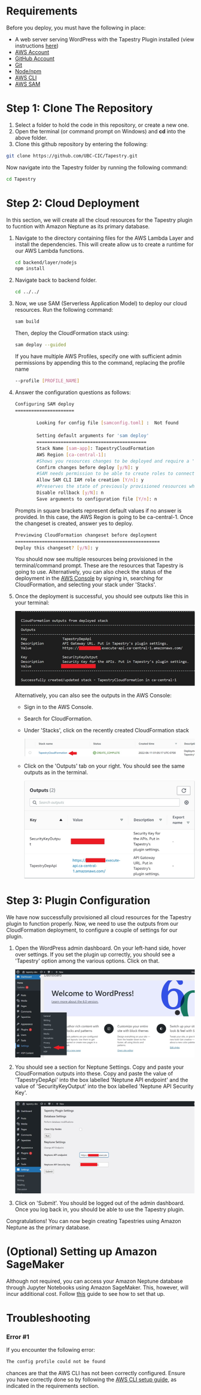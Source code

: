 # Requirements

Before you deploy, you must have the following in place:

* A web server serving WordPress with the Tapestry Plugin installed (view instructions [here](https://github.com/UBC-CIC/tapestry-wp-graphDB#readme))
* [AWS Account](https://aws.amazon.com/account/)
* [GitHub Account](https://github.com/) 
* [Git](https://git-scm.com/book/en/v2/Getting-Started-Installing-Git)
* [Node/npm](https://nodejs.org/en/download/)
* [AWS CLI](https://aws.amazon.com/cli/) 
* [AWS SAM](https://docs.aws.amazon.com/serverless-application-model/latest/developerguide/serverless-sam-cli-install.html) 


# Step 1: Clone The Repository

1. Select a folder to hold the code in this repository, or create a new one.
2. Open the terminal (or command prompt on Windows) and **cd** into the above folder.
3. Clone this github repository by entering the following:
```bash
git clone https://github.com/UBC-CIC/Tapestry.git
```
Now navigate into the Tapestry folder by running the following command:
```bash
cd Tapestry
```

# Step 2: Cloud Deployment

In this section, we will create all the cloud resources for the Tapestry plugin to fucntion with Amazon Neptune as its primary database.

1. Navigate to the directory containing files for the AWS Lambda Layer and install the dependencies. This will create allow us to create a runtime for our AWS          Lambda functions.
   ```bash
   cd backend/layer/nodejs
   npm install
   ```

2. Navigate back to backend folder.
   ```bash
   cd ../../
   ```

3. Now, we use SAM (Serverless Application Model) to deploy our cloud resources. Run the following command:
   ```bash
   sam build
   ```
   Then, deploy the CloudFormation stack using:
   ```bash
   sam deploy --guided
   ```
   If you have multiple AWS Profiles, specify one with sufficient admin permissions by appending this to the command, replacing the profile name
   ```bash
   --profile [PROFILE_NAME]
   ```

4. Answer the configuration questions as follows:
   ```bash
   Configuring SAM deploy
   ======================

           Looking for config file [samconfig.toml] :  Not found

           Setting default arguments for 'sam deploy'
           =========================================
           Stack Name [sam-app]: TapestryCloudFormation
           AWS Region [ca-central-1]: 
           #Shows you resources changes to be deployed and require a 'Y' to initiate deploy
           Confirm changes before deploy [y/N]: y
           #SAM needs permission to be able to create roles to connect to the resources in your template
           Allow SAM CLI IAM role creation [Y/n]: y
           #Preserves the state of previously provisioned resources when an operation fails
           Disable rollback [y/N]: n
           Save arguments to configuration file [Y/n]: n
   ```
   Prompts in square brackets represent default values if no answer is provided. In this case, the AWS Region is going to be ca-central-1.
   Once the changeset is created, answer yes to deploy.
   ```bash
   Previewing CloudFormation changeset before deployment
   ======================================================
   Deploy this changeset? [y/N]: y
   ```
   You should now see multiple resources being provisioned in the terminal/command prompt. These are the resources that Tapestry is going to use. Alternatively, you    can also check the status of the deployment in the [AWS Console](https://aws.amazon.com/) by signing in, searching for CloudFormation, and selecting your stack      under 'Stacks'.

5. Once the deployment is successful, you should see outputs like this in your terminal:

   ![Output Image](images/outputs.jpg "SAM Output")

   Alternatively, you can also see the outputs in the AWS Console:
   * Sign in to the AWS Console.
   * Search for CloudFormation.
   * Under 'Stacks', click on the recently created CloudFormation stack

     ![Created Stack](images/created_stack.jpg "Created Stack")

   * Click on the 'Outputs' tab on your right. You should see the same outputs as in the terminal.

     ![Console Outputs](images/console_outputs.jpg "Console Outputs")

# Step 3: Plugin Configuration

We have now successfully provisioned all cloud resources for the Tapestry plugin to function properly. Now, we need to use the outputs from our CloudFormation deployment, to configure a couple of settings for our plugin.

1. Open the WordPress admin dashboard. On your left-hand side, hover over settings. If you set the plugin up correctly, you should see a 'Tapestry' option among the    various options. Click on that.

   ![Settings](images/settings.jpg "Settings")

2. You should see a section for Neptune Settings. Copy and paste your CloudFormation outputs into these. Copy and paste the value of 'TapestryDepApi' into the box      labelled 'Neptune API endpoint' and the value of 'SecurityKeyOutput' into the box labelled 'Neptune API Security Key'.

   ![Config](images/config.jpg "Config")

3. Click on 'Submit'. You should be logged out of the admin dashboard. Once you log back in, you should be able to use the Tapestry plugin.

Congratulations! You can now begin creating Tapestries using Amazon Neptune as the primary database.

# (Optional) Setting up Amazon SageMaker

Although not required, you can access your Amazon Neptune database through Jupyter Notebooks using Amazon SageMaker. This, however, will incur additional cost. Follow [this](jupyter_guide.md) guide to see how to set that up.

# Troubleshooting

### Error #1

If you encounter the following error:

```bash
The config profile could not be found
```

chances are that the AWS CLI has not been correctly configured. Ensure you have correctly done so by following the [AWS CLI setup guide](https://aws.amazon.com/cli/), as indicated in the requirements section.

